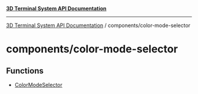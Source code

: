 [**3D Terminal System API Documentation**](../../README.md)

***

[3D Terminal System API Documentation](../../README.md) / components/color-mode-selector

# components/color-mode-selector

## Functions

- [ColorModeSelector](functions/ColorModeSelector.md)
